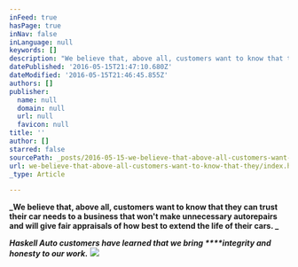 ```yaml
---
inFeed: true
hasPage: true
inNav: false
inLanguage: null
keywords: []
description: "We believe that, above all, customers want to know that they can trust their car needs to a business that won't make unnecessary autorepairs and will give fair appraisals of how best to extend the life of their cars. "
datePublished: '2016-05-15T21:47:10.680Z'
dateModified: '2016-05-15T21:46:45.855Z'
authors: []
publisher:
  name: null
  domain: null
  url: null
  favicon: null
title: ''
author: []
starred: false
sourcePath: _posts/2016-05-15-we-believe-that-above-all-customers-want-to-know-that-they.md
url: we-believe-that-above-all-customers-want-to-know-that-they/index.html
_type: Article

---
```

**_We believe that, above all, customers want to know that they can trust their car needs to a business that won't make unnecessary autorepairs and will give fair appraisals of how best to extend the life of their cars. _**

_**Haskell Auto customers have learned that we bring ****integrity and honesty to our work.**_
![](https://the-grid-user-content.s3-us-west-2.amazonaws.com/4b87d877-962f-4e07-a527-5f80086b8514.jpg)